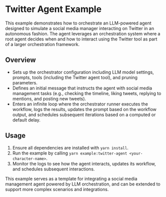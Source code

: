 # Twitter Agent Example

This example demonstrates how to orchestrate an LLM-powered agent designed to simulate a social media manager interacting on Twitter in an autonomous fashion. The agent leverages an orchestration system where a root agent decides when and how to interact using the Twitter tool as part of a larger orchestration framework.

## Overview

- Sets up the orchestrator configuration including LLM model settings, prompts, tools (including the Twitter agent tool), and pruning parameters.
- Defines an initial message that instructs the agent with social media management tasks (e.g., checking the timeline, liking tweets, replying to mentions, and posting new tweets).
- Enters an infinite loop where the orchestrator runner executes the workflow, logs the results, updates the prompt based on the workflow output, and schedules subsequent iterations based on a computed or default delay.

## Usage

1. Ensure all dependencies are installed with `yarn install`.
2. Run the example by calling `yarn example:twitter-agent <your-character-name>`.
3. Monitor the logs to see how the agent interacts, updates its workflow, and schedules subsequent interactions.

This example serves as a template for integrating a social media management agent powered by LLM orchestration, and can be extended to support more complex scenarios and integrations.
